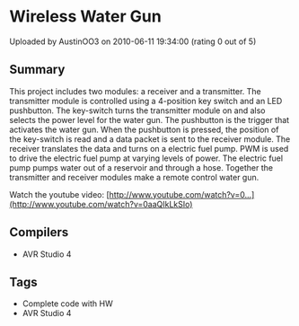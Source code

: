 # Wireless Water Gun

Uploaded by AustinOO3 on 2010-06-11 19:34:00 (rating 0 out of 5)

## Summary

This project includes two modules: a receiver and a transmitter. The transmitter module is controlled using a 4-position key switch and an LED pushbutton. The key-switch turns the transmitter module on and also selects the power level for the water gun. The pushbutton is the trigger that activates the water gun. When the pushbutton is pressed, the position of the key-switch is read and a data packet is sent to the receiver module. The receiver translates the data and turns on a electric fuel pump. PWM is used to drive the electric fuel pump at varying levels of power. The electric fuel pump pumps water out of a reservoir and through a hose. Together the transmitter and receiver modules make a remote control water gun.


Watch the youtube video: [http://www.youtube.com/watch?v=0...](http://www.youtube.com/watch?v=0aaQIkLkSIo)

## Compilers

- AVR Studio 4

## Tags

- Complete code with HW
- AVR Studio 4

